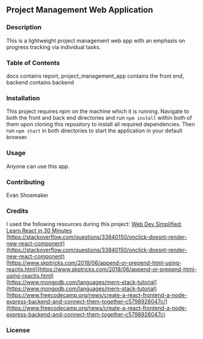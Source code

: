 ## Project Management Web Application  

### Description
This is a lightweight project management web app with an emphasis on progress tracking via individual tasks.  

### Table of Contents  
docs contains report, project_management_app contains the front end, backend contains backend

### Installation
This project requires npm on the machine which it is running. Navigate to both the front and back end directories and run `npm install` within both of them upon cloning this repository to install all required dependencies. Then run `npm start` in both directories to start the application in your default browser.

### Usage
Anyone can use this app.

### Contributing
Evan Shoemaker

### Credits
I used the following resources during this project:
[Web Dev Simplified: Learn React in 30 Minutes](https://www.youtube.com/watch?v=hQAHSlTtcmY&list=LL&index=6&ab_channel=WebDevSimplified)  
[https://stackoverflow.com/questions/33840150/onclick-doesnt-render-new-react-component](https://stackoverflow.com/questions/33840150/onclick-doesnt-render-new-react-component)  
[https://www.skptricks.com/2018/06/append-or-prepend-html-using-reactjs.html](https://www.skptricks.com/2018/06/append-or-prepend-html-using-reactjs.html)  
[https://www.mongodb.com/languages/mern-stack-tutorial](https://www.mongodb.com/languages/mern-stack-tutorial)  
[https://www.freecodecamp.org/news/create-a-react-frontend-a-node-express-backend-and-connect-them-together-c5798926047c/](https://www.freecodecamp.org/news/create-a-react-frontend-a-node-express-backend-and-connect-them-together-c5798926047c)  
### License